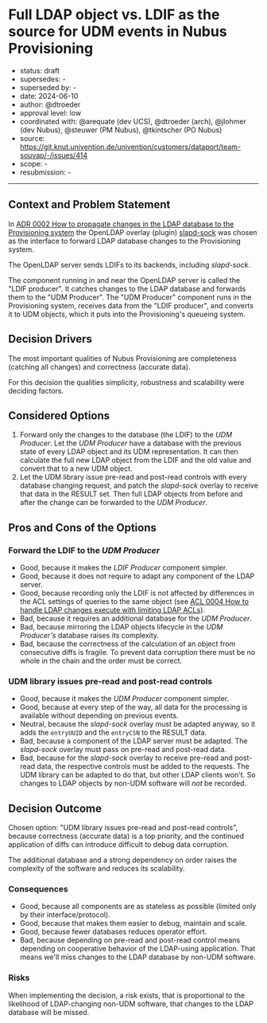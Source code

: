 # Full LDAP object vs. LDIF as the source for UDM events in Nubus Provisioning

- status: draft
- supersedes: -
- superseded by: -
- date: 2024-06-10
- author: @dtroeder
- approval level: low <!-- (see explanation in template) -->
- coordinated with: @arequate (dev UCS), @dtroeder (arch), @jlohmer (dev Nubus), @steuwer (PM Nubus), @tkintscher (PO Nubus)
- source: https://git.knut.univention.de/univention/customers/dataport/team-souvap/-/issues/414
- scope: -
- resubmission: -

---

## Context and Problem Statement

In [ADR 0002 How to propagate changes in the LDAP database to the Provisioning system](./0002-ldap-change-propagation.md) the OpenLDAP overlay (plugin) [slapd-sock](https://www.openldap.org/software/man.cgi?query=slapd-sock) was chosen as the interface to forward LDAP database changes to the Provisioning system.

The OpenLDAP server sends LDIFs to its backends, including _slapd-sock_.

The component running in and near the OpenLDAP server is called the "LDIF producer".
It catches changes to the LDAP database and forwards them to the "UDM Producer".
The "UDM Producer" component runs in the Provisioning system,
receives data from the "LDIF producer",
and converts it to UDM objects,
which it puts into the Provisioning's queueing system.

## Decision Drivers

The most important qualities of Nubus Provisioning are completeness (catching all changes) and correctness (accurate data).

For this decision the qualities simplicity, robustness and scalability were deciding factors.

## Considered Options

1. Forward only the changes to the database (the LDIF) to the _UDM Producer_.
   Let the _UDM Producer_ have a database with the previous state of every LDAP object and its UDM representation.
   It can then calculate the full new LDAP object from the LDIF and the old value and convert that to a new UDM object.
2. Let the UDM library issue pre-read and post-read controls with every database changing request,
   and patch the _slapd-sock_ overlay to receive that data in the RESULT set.
   Then full LDAP objects from before and after the change can be forwarded to the _UDM Producer_.

## Pros and Cons of the Options

### Forward the LDIF to the _UDM Producer_

- Good, because it makes the _LDIF Producer_ component simpler.
- Good, because it does not require to adapt any component of the LDAP server.
- Good, because recording only the LDIF is not affected by differences in the ACL settings of queries to the same object
  (see [ACL 0004 How to handle LDAP changes execute with limiting LDAP ACLs](./0004-handle-LDAP-changes-with-limiting-ACLs.md)).
- Bad, because it requires an additional database for the _UDM Producer_.
- Bad, because mirroring the LDAP objects lifecycle in the _UDM Producer's_ database raises its complexity.
- Bad, because the correctness of the calculation of an object from consecutive diffs is fragile.
  To prevent data corruption there must be no whole in the chain and the order must be correct.

### UDM library issues pre-read and post-read controls

- Good, because it makes the _UDM Producer_ component simpler.
- Good, because at every step of the way,
  all data for the processing is available without depending on previous events.
- Neutral, because the _slapd-sock_ overlay must be adapted anyway,
  so it adds the `entryUUID` and the `entryCSN` to the RESULT data.
- Bad, because a component of the LDAP server must be adapted.
  The _slapd-sock_ overlay must pass on pre-read and post-read data.
- Bad, because for the _slapd-sock_ overlay to receive pre-read and post-read data,
  the respective controls must be added to the requests.
  The UDM library can be adapted to do that, but other LDAP clients won't.
  So changes to LDAP objects by non-UDM software will _not_ be recorded.

## Decision Outcome

Chosen option: "UDM library issues pre-read and post-read controls",
because correctness (accurate data) is a top priority,
and the continued application of diffs can introduce difficult to debug data corruption.

The additional database and a strong dependency on order
raises the complexity of the software and reduces its scalability.

### Consequences

- Good, because all components are as stateless as possible (limited only by their interface/protocol).
- Good, because that makes them easier to debug, maintain and scale.
- Good, because fewer databases reduces operator effort.
- Bad, because depending on pre-read and post-read control means depending on cooperative behavior of the LDAP-using application.
  That means we'll miss changes to the LDAP database by non-UDM software.

### Risks

When implementing the decision,
a risk exists,
that is proportional to the likelihood of LDAP-changing non-UDM software,
that changes to the LDAP database will be missed.
